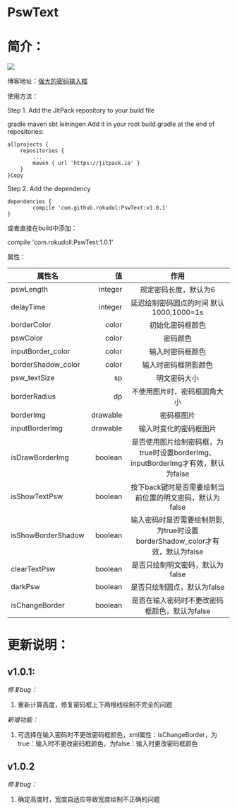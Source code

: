 ﻿# PswText
简介：
====
![](/GIF.gif)

博客地址：[强大的密码输入框][1]


使用方法：


Step 1. Add the JitPack repository to your build file

gradle
maven
sbt
leiningen
Add it in your root build.gradle at the end of repositories:

	allprojects {
		repositories {
			...
			maven { url 'https://jitpack.io' }
		}
	}Copy

Step 2. Add the dependency


	dependencies {
	        compile 'com.github.rokudol:PswText:v1.0.1'
	}
	

或者直接在build中添加：

compile 'com.rokudoll:PswText:1.0.1'


属性：



| 属性名        |  值   |  作用  |
| --------   | -----:  | :----:  |
| pswLength     | integer |   规定密码长度，默认为6     |
| delayTime | integer | 延迟绘制密码圆点的时间 默认1000,1000=1s|
| borderColor        |   color   |   初始化密码框颜色   |
| pswColor        |    color    |  密码颜色  |
| inputBorder_color | color | 输入时密码框颜色 |
| borderShadow_color | color | 输入时密码框阴影颜色 |
| psw_textSize | sp | 明文密码大小 |
| borderRadius | dp | 不使用图片时，密码框圆角大小|
| borderImg | drawable | 密码框图片 |
| inputBorderImg | drawable | 输入时变化的密码框图片 |
| isDrawBorderImg | boolean | 是否使用图片绘制密码框，为true时设置borderImg、inputBorderImg才有效，默认为false |
| isShowTextPsw | boolean | 按下back键时是否需要绘制当前位置的明文密码，默认为false |
| isShowBorderShadow | boolean | 输入密码时是否需要绘制阴影,为true时设置borderShadow_color才有效，默认为false |
| clearTextPsw | boolean | 是否只绘制明文密码，默认为false |
| darkPsw | boolean | 是否只绘制圆点，默认为false |
| isChangeBorder | boolean | 是否在输入密码时不更改密码框颜色，默认为false |

  
更新说明：
======
## v1.0.1:

_修复bug：_ 

1. 重新计算高度，修复密码框上下两根线绘制不完全的问题

_新增功能：_ 

1. 可选择在输入密码时不更改密码框颜色，xml属性：isChangeBorder，为true：输入时不更改密码框颜色，为false：输入时更改密码框颜色

## v1.0.2

_修复bug：_

1. 确定高度时，宽度自适应导致宽度绘制不正确的问题

  [1]: http://blog.rokudol.cn/%E8%87%AA%E5%AE%9A%E4%B9%89view---%E5%BC%BA%E5%A4%A7%E7%9A%84%E5%AF%86%E7%A0%81%E8%BE%93%E5%85%A5%E6%A1%86.html#more
